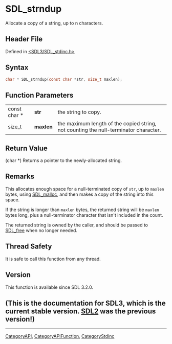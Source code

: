 # SDL_strndup

Allocate a copy of a string, up to n characters.

## Header File

Defined in [<SDL3/SDL_stdinc.h>](https://github.com/libsdl-org/SDL/blob/main/include/SDL3/SDL_stdinc.h)

## Syntax

```c
char * SDL_strndup(const char *str, size_t maxlen);
```

## Function Parameters

|              |            |                                                                                      |
| ------------ | ---------- | ------------------------------------------------------------------------------------ |
| const char * | **str**    | the string to copy.                                                                  |
| size_t       | **maxlen** | the maximum length of the copied string, not counting the null-terminator character. |

## Return Value

(char *) Returns a pointer to the newly-allocated string.

## Remarks

This allocates enough space for a null-terminated copy of `str`, up to
`maxlen` bytes, using [SDL_malloc](SDL_malloc), and then makes a copy of
the string into this space.

If the string is longer than `maxlen` bytes, the returned string will be
`maxlen` bytes long, plus a null-terminator character that isn't included
in the count.

The returned string is owned by the caller, and should be passed to
[SDL_free](SDL_free) when no longer needed.

## Thread Safety

It is safe to call this function from any thread.

## Version

This function is available since SDL 3.2.0.

## (This is the documentation for SDL3, which is the current stable version. [SDL2](https://wiki.libsdl.org/SDL2/) was the previous version!)



----
[CategoryAPI](CategoryAPI), [CategoryAPIFunction](CategoryAPIFunction), [CategoryStdinc](CategoryStdinc)

